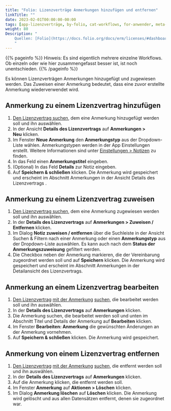 ```yaml
---
title: "Folio: Lizenzverträge Anmerkungen hinzufügen und entfernen"
linkTitle: ""
date: 2023-02-01T00:00:00-00:00
tags: [app-lizenzverträge, by-folio, cat-workflows, for-anwender, meta-workflow_sammlung]
weight: 80
Description: "
    Quellen: [Folio](https://docs.folio.org/docs/erm/licenses/#dashboard-widgets-for-the-licenses-app) & [GBV](https://info.gbv.de/pages/viewpage.action?pageId=846266403)
    "
---
```


{{% pageinfo %}}
Hinweis: Es sind eigentlich mehrere einzelne Workflows. Ob einzeln oder wie hier zusammengefasst besser ist, ist noch unentschieden.
{{% /pageinfo %}}

Es können Lizenzverträgen Anmerkungen hinzugefügt und zugewiesen werden. Das Zuweisen einer Anmerkung bedeutet, dass eine zuvor erstellte Anmerkung wiederverwendet wird.

## Anmerkung zu einem Lizenzvertrag hinzufügen

1.  [Den Lizenzvertrag suchen](https://info.gbv.de/pages/viewpage.action?pageId=846266393), dem eine Anmerkung hinzugefügt werden soll und ihn auswählen.
2.  In der Ansicht **Details des Lizenzvertrags** auf **Anmerkungen > Neu** klicken.
3.  Im Fenster **Neue Anmerkung** den **Anmerkungstyp** aus der Dropdown-Liste wählen. Anmerkungstypen werden in der App Einstellungen erstellt. Weitere Informationen sind unter [Einstellungen > Notizen](https://info.gbv.de/pages/viewpage.action?pageId=844890132) zu finden.
4.  In das Feld einen **Anmerkungstitel** eingeben.
5.  (Optional) In das Feld **Details** zur Notiz eingeben.
6.  Auf **Speichern & schließen** klicken. Die Anmerkung wird gespeichert und erscheint im Abschnitt Anmerkungen in der Ansicht Details des Lizenzvertrags .

## Anmerkung zu einem Lizenzvertrag zuweisen

1.  [Den Lizenzvertrag suchen](https://info.gbv.de/pages/viewpage.action?pageId=846266393), dem eine Anmerkung zugewiesen werden soll und ihn auswählen.
2.  In der **Details des Lizenzvertrags** auf **Anmerkungen > Zuweisen / Entfernen** klicken.
3.  Im Dialog **Notiz zuweisen / entfernen** über die Suchleiste in der Ansicht Suchen & Filtern nach einer Anmerkung oder einen **Anmerkungstyp** aus der Dropdown-Liste auswählen. Es kann auch nach dem **Status der Anmerkungszuweisung** gefiltert werden.
4.  Die Checkbox neben der Anmerkung markieren, die der Vereinbarung zugeordnet werden soll und auf **Speichern** klicken. Die Anmerkung wird gespeichert und erscheint im Abschnitt Anmerkungen in der Detailansicht des Lizenzvertrags.

## Anmerkung an einem Lizenzvertrag bearbeiten

1.  [Den Lizenzvertrag](https://info.gbv.de/pages/viewpage.action?pageId=846266393) [mit der Anmerkung](https://info.gbv.de/display/FOLIOGBVEXTERN/Folio%3A+Vereinbarung+suchen) [suchen](https://info.gbv.de/pages/viewpage.action?pageId=846266393), die bearbeitet werden soll und ihn auswählen.
2.  In der **Details des Lizenzvertrags** auf **Anmerkungen** klicken.
3.  Die Anmerkung suchen, die bearbeitet werden soll und unten im Abschnitt Titel und Details der Anmerkung auf **Bearbeiten** klicken.
4.  Im Fenster **Bearbeiten: Anmerkung** die gewünschten Änderungen an der Anmerkung vornehmen.
5.  Auf **Speichern & schließen** klicken. Die Anmerkung wird gespeichert.

## Anmerkung von einem Lizenzvertrag entfernen

1.  [Den Lizenzvertrag](https://info.gbv.de/pages/viewpage.action?pageId=846266393) [mit der Anmerkung](https://info.gbv.de/display/FOLIOGBVEXTERN/Folio%3A+Vereinbarung+suchen) [suchen](https://info.gbv.de/pages/viewpage.action?pageId=846266393), die entfernt werden soll und ihn auswählen.
2.  In der **Details des Lizenzvertrags** auf **Anmerkungen** klicken.
3.  Auf die Anmerkung klicken, die entfernt werden soll.
4.  Im Fenster **Anmerkung** auf **Aktionen > Löschen** klicken.
5.  Im Dialog **Anmerkung löschen** auf **Löschen** klicken. Die Anmerkung wird gelöscht und aus allen Datensätzen entfernt, denen sie zugeordnet war.
